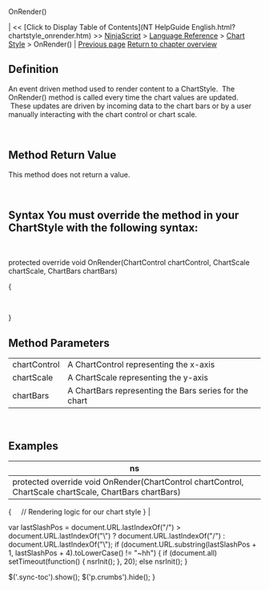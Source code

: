 ﻿










 


OnRender()







| &lt;&lt; [Click to Display Table of Contents](NT HelpGuide English.html?chartstyle_onrender.htm) &gt;&gt;
 [NinjaScript](ninjascript.htm) &gt; [Language Reference](language_reference_wip.htm) &gt; [Chart Style](chart_style.htm) &gt;
OnRender() | [Previous page](istransparent.htm)
[Return to chapter overview](chart_style.htm)










Definition
----------


An event driven method used to render content to a ChartStyle.  The OnRender() method is called every time the chart values are updated.  These updates are driven by incoming data to the chart bars or by a user manually interacting with the chart control or chart scale.


 


Method Return Value
-------------------


This method does not return a value.


 


Syntax
You must override the method in your ChartStyle with the following syntax:
---------------------------------------------------------------------------------


 


protected override void OnRender(ChartControl chartControl, ChartScale chartScale, ChartBars chartBars)  

{  

   

}



Method Parameters
-----------------




|  |  |
| --- | --- |
| chartControl | A ChartControl representing the x-axis |
| chartScale | A ChartScale representing the y-axis |
| chartBars | A ChartBars representing the Bars series for the chart |



 



Examples
--------




| ns |
| --- |
| protected override void OnRender(ChartControl chartControl, ChartScale chartScale, ChartBars chartBars)
{
     // Rendering logic for our chart style
} |






 
 var lastSlashPos = document.URL.lastIndexOf("/") &gt; document.URL.lastIndexOf("\\") ? document.URL.lastIndexOf("/") : document.URL.lastIndexOf("\\");
 if (document.URL.substring(lastSlashPos + 1, lastSlashPos + 4).toLowerCase() != "~hh") {
 if (document.all) setTimeout(function() {
 nsrInit();
 }, 20);
 else nsrInit();
 }
 
 
 $('.sync-toc').show();
 $('p.crumbs').hide();
 }
 
 
 



